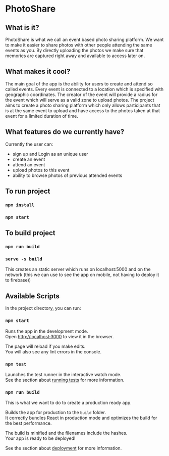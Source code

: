 # PhotoShare
## What is it?
PhotoShare is what we call an event based photo sharing platform. We want to make it easier to share photos with other people attending the same events as you. By directly uploading the photos we make sure that memories are captured right away and available to access later on. 

## What makes it cool?
The main goal of the app is the ability for users to create and attend so called events. Every event is connected to a location which is specified with geographic coordinates. The creator of the event will provide a radius for the event which will serve as a valid zone to upload photos. The project aims to create a photo sharing platform which only allows participants that is at the same event to upload and have access to the photos taken at that event for a limited duration of time. 

## What features do we currently have?
Currently the user can:
* sign up and Login as an unique user
* create an event
* attend an event
* upload photos to this event
* ability to browse photos of previous attended events


## To run project

### `npm install`
### `npm start`

## To build project

### `npm run build`

### `serve -s build`
This creates an static server which runs on localhost:5000 and on the network
(this we can use to see the app on mobile, not having to deploy it to firebase))

## Available Scripts

In the project directory, you can run:

### `npm start`

Runs the app in the development mode.<br>
Open [http://localhost:3000](http://localhost:3000) to view it in the browser.

The page will reload if you make edits.<br>
You will also see any lint errors in the console.

### `npm test`

Launches the test runner in the interactive watch mode.<br>
See the section about [running tests](https://facebook.github.io/create-react-app/docs/running-tests) for more information.

### `npm run build`

This is what we want to do to create a production ready app.

Builds the app for production to the `build` folder.<br>
It correctly bundles React in production mode and optimizes the build for the best performance.

The build is minified and the filenames include the hashes.<br>
Your app is ready to be deployed!

See the section about [deployment](https://facebook.github.io/create-react-app/docs/deployment) for more information.
